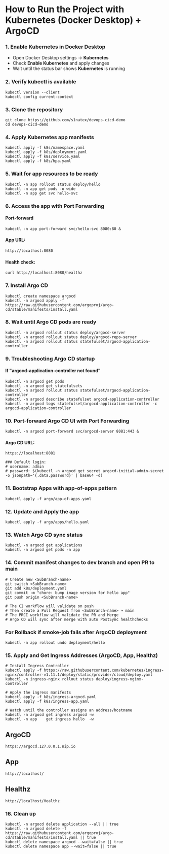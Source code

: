 # How to Run the Project with Kubernetes (Docker Desktop) + ArgoCD

### 1. Enable Kubernetes in Docker Desktop
- Open Docker Desktop settings → **Kubernetes**
- Check **Enable Kubernetes** and apply changes
- Wait until the status bar shows **Kubernetes** is running

### 2. Verify kubectl is available
```
kubectl version --client
kubectl config current-context
```
### 3. Clone the repository
```
git clone https://github.com/s1natex/devops-cicd-demo
cd devops-cicd-demo
```
### 4. Apply Kubernetes app manifests
```
kubectl apply -f k8s/namespace.yaml
kubectl apply -f k8s/deployment.yaml
kubectl apply -f k8s/service.yaml
kubectl apply -f k8s/hpa.yaml
```
### 5. Wait for app resources to be ready
```
kubectl -n app rollout status deploy/hello
kubectl -n app get pods -o wide
kubectl -n app get svc hello-svc
```
### 6. Access the app with Port Forwarding
#### Port-forward
```
kubectl -n app port-forward svc/hello-svc 8080:80 &
```
#### App URL:
```
http://localhost:8080
```
#### Health check:
```
curl http://localhost:8080/healthz
```
### 7. Install Argo CD
```
kubectl create namespace argocd
kubectl -n argocd apply -f https://raw.githubusercontent.com/argoproj/argo-cd/stable/manifests/install.yaml
```
### 8. Wait until Argo CD pods are ready
```
kubectl -n argocd rollout status deploy/argocd-server
kubectl -n argocd rollout status deploy/argocd-repo-server
kubectl -n argocd rollout status statefulset/argocd-application-controller
```
### 9. Troubleshooting Argo CD startup
#### If "argocd-application-controller not found"
```
kubectl -n argocd get pods
kubectl -n argocd get statefulsets
kubectl -n argocd rollout status statefulset/argocd-application-controller
kubectl -n argocd describe statefulset argocd-application-controller
kubectl -n argocd logs statefulset/argocd-application-controller -c argocd-application-controller
```
### 10. Port-forward Argo CD UI with Port Forwarding
```
kubectl -n argocd port-forward svc/argocd-server 8081:443 &
```
#### Argo CD URL:
```
https://localhost:8081

### Default login:
# username: admin
# password: $(kubectl -n argocd get secret argocd-initial-admin-secret -o jsonpath='{.data.password}' | base64 -d)
```
### 11. Bootstrap Apps with app-of-apps pattern
```
kubectl apply -f argo/app-of-apps.yaml
```
### 12. Update and Apply the app
```
kubectl apply -f argo/apps/hello.yaml
```
### 13. Watch Argo CD sync status
```
kubectl -n argocd get applications
kubectl -n argocd get pods -n app
```
### 14. Commit manifest changes to dev branch and open PR to main
```
# Create new <SubBranch-name>
git switch <SubBranch-name>
git add k8s/deployment.yaml
git commit -m "chore: bump image version for hello app"
git push origin <SubBranch-name>

# The CI workflow will validate on push
# Then create a Pull Request from <SubBranch-name> → main
# The PRCI workflow will validate the PR and Merge
# Argo CD will sync after merge with auto PostSync healthchecks
```
### For Rollback if smoke-job fails after ArgoCD deployment
```
kubectl -n app rollout undo deployment/hello
```
### 15. Apply and Get Ingress Addresses (ArgoCD, App, Healthz)
```
# Install Ingress Controller
kubectl apply -f https://raw.githubusercontent.com/kubernetes/ingress-nginx/controller-v1.11.1/deploy/static/provider/cloud/deploy.yaml
kubectl -n ingress-nginx rollout status deploy/ingress-nginx-controller

# Apply the ingress manifests
kubectl apply -f k8s/ingress-argocd.yaml
kubectl apply -f k8s/ingress-app.yaml

# Watch until the controller assigns an address/hostname
kubectl -n argocd get ingress argocd -w
kubectl -n app    get ingress hello  -w
```
## ArgoCD
```
https://argocd.127.0.0.1.nip.io
```
## App
```
http://localhost/
```
## Healthz
```
http://localhost/Healthz
```
### 16. Clean up
```
kubectl -n argocd delete application --all || true
kubectl -n argocd delete -f https://raw.githubusercontent.com/argoproj/argo-cd/stable/manifests/install.yaml || true
kubectl delete namespace argocd --wait=false || true
kubectl delete namespace app --wait=false || true
```
